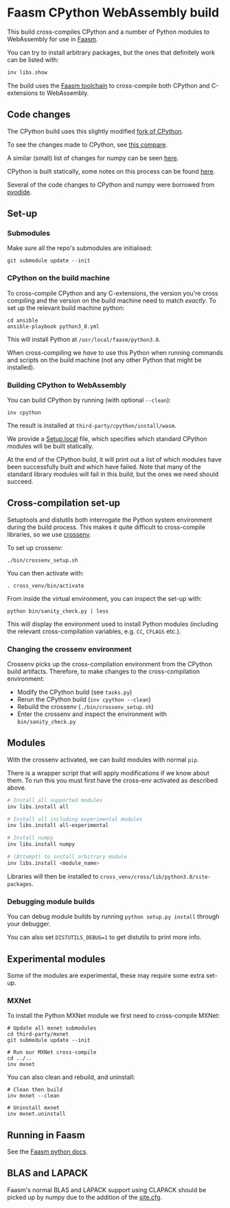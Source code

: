 # Faasm CPython WebAssembly build

This build cross-compiles CPython and a number of Python modules to WebAssembly
for use in [Faasm](https://github.com/lsds/faasm).

You can try to install arbitrary packages, but the ones that definitely work 
can be listed with:

```bash
inv libs.show
```

The build uses the [Faasm
toolchain](https://github.com/faasm/faasm-toolchain) to cross-compile both 
CPython and C-extensions to WebAssembly.

## Code changes

The CPython build uses this slightly modified [fork of
CPython](https://github.com/faasm/cpython/tree/faasm).

To see the changes made to CPython, see [this
compare](https://github.com/python/cpython/compare/v3.8.2...faasm:faasm).

A similar (small) list of changes for numpy can be seen
[here](https://github.com/numpy/numpy/compare/v1.19.2...faasm:faasm).

CPython is built statically, some notes on this process can be found 
[here](https://wiki.python.org/moin/BuildStatically). 

Several of the code changes to CPython and numpy were borrowed from 
[pyodide](https://github.com/iodide-project/pyodide).

## Set-up

### Submodules

Make sure all the repo's submodules are initialised:

```
git submodule update --init
```

### CPython on the build machine

To cross-compile CPython and any C-extensions, the version you're cross
compiling and the version on the build machine need to match _exactly_.
To set up the relevant build machine python:

```
cd ansible
ansible-playbook python3_8.yml
```

This will install Python at `/usr/local/faasm/python3.8`.

When cross-compiling we _have_ to use this Python when running commands and
scripts on the build machine (not any other Python that might be installed).

### Building CPython to WebAssembly

You can build CPython by running (with optional `--clean`):

```
inv cpython
```

The result is installed at `third-party/cpython/install/wasm`.

We provide a [Setup.local](third-party/cpython/Modules/Setup.local) file, which
specifies which standard CPython modules will be built statically. 

At the end of the CPython build, it will print out a list of which modules have
been successfully built and which have failed. Note that many of the standard 
library modules will fail in this build, but the ones we need should succeed.

## Cross-compilation set-up

Setuptools and distutils both interrogate the Python system environment during
the build process. This makes it quite difficult to cross-compile libraries, so
we use [crossenv](https://github.com/benfogle/crossenv).

To set up crossenv:

```
./bin/crossenv_setup.sh
```

You can then activate with:

```
. cross_venv/bin/activate
```

From inside the virtual environment, you can inspect the set-up with:

```
python bin/sanity_check.py | less
```

This will display the environment used to install Python modules (including the
relevant cross-compilation variables, e.g. `CC`, `CFLAGS` etc.).

### Changing the crossenv environment

Crossenv picks up the cross-compilation environment from the CPython 
build artifacts. Therefore, to make changes to the cross-compilation 
environment:

- Modify the CPython build (see `tasks.py`)
- Rerun the CPython build (`inv cpython --clean`) 
- Rebuild the crossenv (`./bin/crossenv_setup.sh`) 
- Enter the crossenv and inspect the environment with `bin/sanity_check.py`

## Modules

With the crossenv activated, we can build modules with normal `pip`.

There is a wrapper script that will apply modifications if we know about them.
To run this you must first have the cross-env activated as described above.

```bash
# Install all supported modules
inv libs.install all

# Install all including experimental modules
inv libs.install all-experimental

# Install numpy
inv libs.install numpy

# (Attempt) to install arbitrary module
inv libs.install <module_name>
```

Libraries will then be installed to 
`cross_venv/cross/lib/python3.8/site-packages`.

### Debugging module builds

You can debug module builds by running `python setup.py install` through your
debugger.

You can also set `DISTUTILS_DEBUG=1` to get distutils to print more info.

## Experimental modules

Some of the modules are experimental, these may require some extra set-up.

### MXNet

To install the Python MXNet module we first need to cross-compile MXNet:

```
# Update all mxnet submodules
cd third-party/mxnet
git submodule update --init

# Run our MXNet cross-compile
cd ../..
inv mxnet
```

You can also clean and rebuild, and uninstall:

```
# Clean then build
inv mxnet --clean

# Uninstall mxnet
inv mxnet.uninstall
```

## Running in Faasm

See the [Faasm python
docs](https://github.com/lsds/faasm/blob/master/docs/python.md).

## BLAS and LAPACK

Faasm's normal BLAS and LAPACK support using CLAPACK should be picked up by
numpy due to the addition of the [site.cfg](../third-party/numpy/site.cfg).

